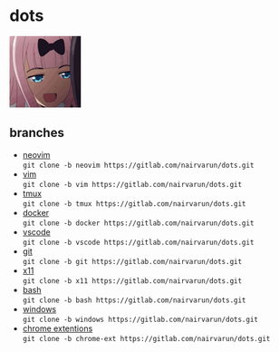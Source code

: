 # dots

<img src="./media/chika.gif" alt="[gif]" width="25%"/>

## branches
- [neovim](https://gitlab.com/nairvarun/dots/-/tree/neovim)<br>
`git clone -b neovim https://gitlab.com/nairvarun/dots.git`
- [vim](https://gitlab.com/nairvarun/dots/-/tree/vim)<br>
`git clone -b vim https://gitlab.com/nairvarun/dots.git`
- [tmux](https://gitlab.com/nairvarun/dots/-/tree/tmux)<br>
`git clone -b tmux https://gitlab.com/nairvarun/dots.git`
- [docker](https://gitlab.com/nairvarun/dots/-/tree/docker)<br>
`git clone -b docker https://gitlab.com/nairvarun/dots.git`
- [vscode](https://gitlab.com/nairvarun/dots/-/tree/vscode)<br>
`git clone -b vscode https://gitlab.com/nairvarun/dots.git`
- [git](https://gitlab.com/nairvarun/dots/-/tree/git)<br>
`git clone -b git https://gitlab.com/nairvarun/dots.git`
- [x11](https://gitlab.com/nairvarun/dots/-/tree/x11)<br>
`git clone -b x11 https://gitlab.com/nairvarun/dots.git`
- [bash](https://gitlab.com/nairvarun/dots/-/tree/bash)<br>
`git clone -b bash https://gitlab.com/nairvarun/dots.git`
- [windows](https://gitlab.com/nairvarun/dots/-/tree/windows)<br>
`git clone -b windows https://gitlab.com/nairvarun/dots.git`
- [chrome extentions](https://gitlab.com/nairvarun/dots/-/tree/chrome-ext)<br>
`git clone -b chrome-ext https://gitlab.com/nairvarun/dots.git`
